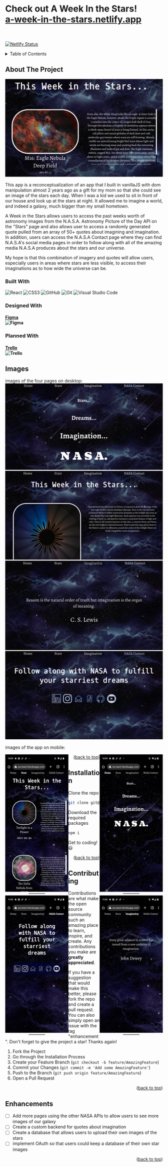 # Check out A Week In the Stars! <br> [a-week-in-the-stars.netlify.app](https://a-week-in-the-stars.netlify.app/) <br> <br>
[![Netlify Status](https://api.netlify.com/api/v1/badges/9cdc8bb6-2ce2-4954-a513-bfefdc33f580/deploy-status)](https://app.netlify.com/sites/a-week-in-the-stars/deploys)


<!-- TABLE OF CONTENTS -->
<details>
  <summary>Table of Contents</summary>
  <ol>
    <li>
      <a href="#about-the-project">About The Project</a>
      <ul>
        <li><a href="#built-with">Built With</a></li>
        <li><a href="#designed-with">Designed With</a></li>
        <li><a href="#planned-with">Planned With</a></li>
      </ul>
    </li>
    <li><a href="#images">Project Images</a></li>
    <li><a href="#installation">Installation</a></li>
    <li><a href="#contributing">Contributing</a></li>
    <li><a href="#enhancements">Planned Enhancements</a></li>
  </ol>
</details>



<!-- ABOUT THE PROJECT -->
## About The Project

<img src="src/Images/README/Logo.png">

This app is a reconceptualization of an app that I built in vanillaJS with dom manipulation almost 2 years ago as a gift for my mom so that she could see an image of the stars each day. When I was a kid we used to sit in front of our house and look up at the stars at night. It allowed me to imagine a world, and indeed a galaxy, much bigger than my small hometown. 

A Week in the Stars allows users to access the past weeks worth of astronomy images from the N.A.S.A. Astronomy Picture of the Day API on the "Stars" page and also allows user to access a randomly generated quote pulled from an array of 50+ quotes about imagining and imagination. In addition, users can access the N.A.S.A Contact page where they can find N.A.S.A's social media pages in order to follow along with all of the amazing media N.A.S.A produces about the stars and our universe.

My hope is that this combination of imagery and quotes will allow users, especially users in areas where stars are less visible, to access their imaginations as to how wide the universe can be. 



### Built With

![React](https://img.shields.io/badge/react-%2320232a.svg?style=for-the-badge&logo=react&logoColor=%2361DAFB)
![CSS3](https://img.shields.io/badge/css3-%231572B6.svg?style=for-the-badge&logo=css3&logoColor=white)
![GitHub](https://img.shields.io/badge/github-%23121011.svg?style=for-the-badge&logo=github&logoColor=white)
![Git](https://img.shields.io/badge/git-%23F05033.svg?style=for-the-badge&logo=git&logoColor=white)
![Visual Studio Code](https://img.shields.io/badge/Visual%20Studio%20Code-0078d7.svg?style=for-the-badge&logo=visual-studio-code&logoColor=white)


### Designed With
#### [Figma](https://www.figma.com/file/GpVCoQAZ8vDEKJUqFdAm51/A-Week-in-the-Stars?type=design&node-id=0-1&t=xzJFCWbfeyBMBONj-0)<br> ![Figma](https://img.shields.io/badge/figma-%23F24E1E.svg?style=for-the-badge&logo=figma&logoColor=white) <br>


### Planned With
#### [Trello](https://trello.com/b/hbpNT1wF/a-week-in-the-stars) <br> ![Trello](https://img.shields.io/badge/Trello-%23026AA7.svg?style=for-the-badge&logo=Trello&logoColor=white)


## Images

images of the four pages on desktop:
<img src="src/Images/README/desktop-Home.png" alt="the desktop site for A Week in the Stars on the Home page.">
<br>
<img src="src/Images/README/desktop-Stars.png" alt="the desktop site for A Week in the Stars on the Stars page.">
<br>
<img src="src/Images/README/desktop-Imagination.png" alt="the desktop site for A Week in the Stars on the Imagination page.">
<br>
<img src="src/Images/README/desktop-NASAContact.png" alt="the desktop site for A Week in the Stars on the N.A.S.A Contact page.">
<br>

images of the app on mobile:
<div>
<img src="src/Images/README/mobile-Home.png" alt="the mobile site for A Week in the Stars on the Home page." style="width: 40%;display: grid;float: right">
<img src="src/Images/README/mobile-Stars.png" alt="the mobile site for A Week in the Stars on the Stars page." style="width: 40%;display: grid;float: left">
</div>

<div>
<img src="src/Images/README/mobile-Imagination.png" alt="the mobile site for A Week in the Stars on the Imagination page." style="width: 40%;display: grid;float: right">
<img src="src/Images/README/mobile-NASAContact.png" alt="the mobile site for A Week in the Stars on the N.A.S.A Contact page." style="width: 40%;display: grid;float: left">
</div>

<p align="right">(<a href="#readme-top">back to top</a>)</p>

## Installation
 
1. Clone the repo
   ```sh
   git clone git@github.com:smgraywood/NASA_React.git
   ```
2. Download the required packages
   ```sh
   npm i
   ```
3. Get to coding! 😃 

<p align="right">(<a href="#readme-top">back to top</a>)</p>

<!-- CONTRIBUTING -->
## Contributing

Contributions are what make the open source community such an amazing place to learn, inspire, and create. Any contributions you make are **greatly appreciated**.

If you have a suggestion that would make this better, please fork the repo and create a pull request. You can also simply open an issue with the tag "enhancement".
Don't forget to give the project a star! Thanks again!

1. Fork the Project
2. Go through the Installation Process
3. Create your Feature Branch (`git checkout -b feature/AmazingFeature`)
4. Commit your Changes (`git commit -m 'Add some AmazingFeature'`)
5. Push to the Branch (`git push origin feature/AmazingFeature`)
6. Open a Pull Request

<p align="right">(<a href="#readme-top">back to top</a>)</p>

<!-- PLANNED ENHANCEMENTS -->
## Enhancements

- [ ] Add more pages using the other NASA APIs to allow users to see more images of our galaxy
- [ ] Create a custom backend for quotes about imagination
- [ ] Create a database that allows users to upload their own images of the stars
- [ ] implement OAuth so that users could keep a database of their own star images

<p align="right">(<a href="#readme-top">back to top</a>)</p>
